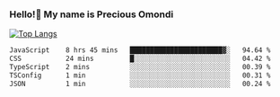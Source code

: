 ### Hello!👋 My name is Precious Omondi 

[![Top Langs](https://github-readme-stats.vercel.app/api/top-langs/?username=Presho99&langs_count=8&theme=dark)](https://github.com/Presho99/github-readme-stats)



<!--START_SECTION:waka-->

```txt
JavaScript    8 hrs 45 mins   ███████████████████████▓░   94.64 %
CSS           24 mins         █░░░░░░░░░░░░░░░░░░░░░░░░   04.42 %
TypeScript    2 mins          ░░░░░░░░░░░░░░░░░░░░░░░░░   00.39 %
TSConfig      1 min           ░░░░░░░░░░░░░░░░░░░░░░░░░   00.31 %
JSON          1 min           ░░░░░░░░░░░░░░░░░░░░░░░░░   00.24 %
```

<!--END_SECTION:waka-->

